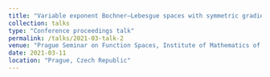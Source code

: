 ```yaml
---
title: "Variable exponent Bochner–Lebesgue spaces with symmetric gradient structure"
collection: talks
type: "Conference proceedings talk"
permalink: /talks/2021-03-talk-2
venue: "Prague Seminar on Function Spaces, Institute of Mathematics of the Academy of Sciences of the Czech Republic"
date: 2021-03-11
location: "Prague, Czech Republic"
---
```

